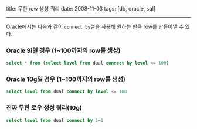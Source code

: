 title: 무한 row 생성 쿼리
date: 2008-11-03
tags: [db, oracle, sql]

---
Oracle에서는 다음과 같이 `connect by`절을 사용해 원하는 만큼 row를 만들어낼 수 있다.
<!--more-->

### Oracle 9i일 경우 (1~100까지의 row를 생성)
```sql
select * from (select level from dual connect by level <= 100)
```

### Oracle 10g일 경우 (1~100까지의 row를 생성)
```sql
select level from dual connect by level <= 100
```

### 진짜 무한 로우 생성 쿼리(10g)
```sql
select level from dual connect by 1=1
```
